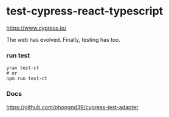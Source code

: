 # test-cypress-react-typescript

https://www.cypress.io/

The web has evolved.
Finally, testing has too.

### run test

```shell
yran test-ct
# or
npm run test-ct
```

### Docs

https://github.com/phongnd39/cypress-jest-adapter